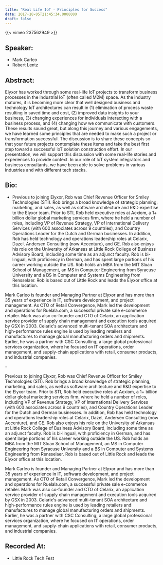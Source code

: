 ```yaml
---
title: "Real Life IoT - Principles for Success"
date: 2017-10-05T21:45:34.0000000
draft: false
---
```


{{< vimeo 237562949 >}}

## Speaker:

 - Mark Carleo
 - Robert Lentz

## Abstract:

<p>Elyxor has worked through some real-life IoT projects to transform business processes in the Industrial IoT (often called M2M) space. As the industry matures, it is becoming more clear that well designed business and technology IoT architectures can result in (1) elimination of process waste resulting in saved time and cost, (2) improved data insights to your business, (3) changing experiences for individuals interacting with a business process, and (4) changing how we communicate with customers. These results sound great, but along this journey and various engagements, we have learned some principles that are needed to make such a project or transformation successful. The discussion is to share these concepts so that your future projects contemplate these items and take the best first step toward a successful IoT solution construction effort. In our presentation, we will support this discussion with some real-life stories and experiences to provide context. In our role of IoT system integrators and business consultants, we have been able to solve problems in various industries and with different tech stacks.</p>

## Bio:

 - <p>Previous to joining Elyxor, Rob was Chief Revenue Officer for Smiley Technologies (STI). Rob brings a broad knowledge of strategic planning, marketing, and sales, as well as software architecture and R&D expertise to the Elyxor team. Prior to STI, Rob held executive roles at Acxiom, a 1+ billion dollar global marketing services firm, where he held a number of roles, including VP of Revenue Strategy, VP of International Delivery Services (with 600 associates across 9 countries), and Country Operations Leader for the Dutch and German businesses. In addition, Rob has held technology and operations leadership roles at Celarix, Dazel, Andersen Consulting (now Accenture), and GE. Rob also enjoys his role on the University of Arkansas at Little Rock College of Business Advisory Board, including some time as an adjunct faculty. Rob is bi-lingual, with proficiency in German, and has spent large portions of his career working outside the US. Rob holds an MBA from the MIT Sloan School of Management, an MS in Computer Engineering from Syracuse University and a BS in Computer and Systems Engineering from Rensselaer. Rob is based out of Little Rock and leads the Elyxor office at this location.</p>
<p>Mark Carleo is founder and Managing Partner at Elyxor and has more than 35 years of experience in IT, software development, and project management. As CTO of Retail Convergence, Mark led the development and operations for Ruelala.com, a successful private sale e-commerce retailer. Mark was also co-founder and CTO of Celarix, an application service provider of supply chain management and execution tools acquired by GSX in 2003. Celarix's advanced multi-tenant SOA architecture and high-performance rules engine is used by leading retailers and manufactures to manage global manufacturing orders and shipments. Earlier, he was a partner with CSC Consulting, a large global professional services organization, where he focused on IT operations, order management, and supply-chain applications with retail, consumer products, and industrial companies.</p>
 - <p>Previous to joining Elyxor, Rob was Chief Revenue Officer for Smiley Technologies (STI). Rob brings a broad knowledge of strategic planning, marketing, and sales, as well as software architecture and R&D expertise to the Elyxor team. Prior to STI, Rob held executive roles at Acxiom, a 1+ billion dollar global marketing services firm, where he held a number of roles, including VP of Revenue Strategy, VP of International Delivery Services (with 600 associates across 9 countries), and Country Operations Leader for the Dutch and German businesses. In addition, Rob has held technology and operations leadership roles at Celarix, Dazel, Andersen Consulting (now Accenture), and GE. Rob also enjoys his role on the University of Arkansas at Little Rock College of Business Advisory Board, including some time as an adjunct faculty. Rob is bi-lingual, with proficiency in German, and has spent large portions of his career working outside the US. Rob holds an MBA from the MIT Sloan School of Management, an MS in Computer Engineering from Syracuse University and a BS in Computer and Systems Engineering from Rensselaer. Rob is based out of Little Rock and leads the Elyxor office at this location.</p>
<p>Mark Carleo is founder and Managing Partner at Elyxor and has more than 35 years of experience in IT, software development, and project management. As CTO of Retail Convergence, Mark led the development and operations for Ruelala.com, a successful private sale e-commerce retailer. Mark was also co-founder and CTO of Celarix, an application service provider of supply chain management and execution tools acquired by GSX in 2003. Celarix's advanced multi-tenant SOA architecture and high-performance rules engine is used by leading retailers and manufactures to manage global manufacturing orders and shipments. Earlier, he was a partner with CSC Consulting, a large global professional services organization, where he focused on IT operations, order management, and supply-chain applications with retail, consumer products, and industrial companies.</p>

## Recorded At:

 - Little Rock Tech Fest

